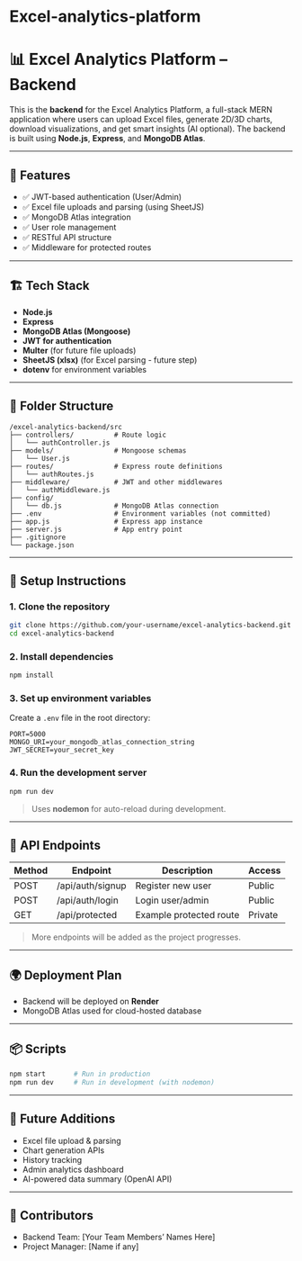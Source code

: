 # Excel-analytics-platform

# 📊 Excel Analytics Platform – Backend

This is the **backend** for the Excel Analytics Platform, a full-stack MERN application where users can upload Excel files, generate 2D/3D charts, download visualizations, and get smart insights (AI optional). The backend is built using **Node.js**, **Express**, and **MongoDB Atlas**.

---

## 🚀 Features

- ✅ JWT-based authentication (User/Admin)
- ✅ Excel file uploads and parsing (using SheetJS)
- ✅ MongoDB Atlas integration
- ✅ User role management
- ✅ RESTful API structure
- ✅ Middleware for protected routes

---

## 🏗 Tech Stack

- **Node.js**
- **Express**
- **MongoDB Atlas (Mongoose)**
- **JWT for authentication**
- **Multer** (for future file uploads)
- **SheetJS (xlsx)** (for Excel parsing - future step)
- **dotenv** for environment variables

---

## 📁 Folder Structure

```
/excel-analytics-backend/src
├── controllers/          # Route logic
│   └── authController.js
├── models/               # Mongoose schemas
│   └── User.js
├── routes/               # Express route definitions
│   └── authRoutes.js
├── middleware/           # JWT and other middlewares
│   └── authMiddleware.js
├── config/
│   └── db.js             # MongoDB Atlas connection
├── .env                  # Environment variables (not committed)
├── app.js                # Express app instance
├── server.js             # App entry point
├── .gitignore
└── package.json
```

---

## 🔧 Setup Instructions

### 1. Clone the repository

```bash
git clone https://github.com/your-username/excel-analytics-backend.git
cd excel-analytics-backend
```

### 2. Install dependencies

```bash
npm install
```

### 3. Set up environment variables

Create a `.env` file in the root directory:

```env
PORT=5000
MONGO_URI=your_mongodb_atlas_connection_string
JWT_SECRET=your_secret_key
```

### 4. Run the development server

```bash
npm run dev
```

> Uses **nodemon** for auto-reload during development.

---

## 🔐 API Endpoints

| Method | Endpoint         | Description             | Access  |
| ------ | ---------------- | ----------------------- | ------- |
| POST   | /api/auth/signup | Register new user       | Public  |
| POST   | /api/auth/login  | Login user/admin        | Public  |
| GET    | /api/protected   | Example protected route | Private |

> More endpoints will be added as the project progresses.

---

## 🌍 Deployment Plan

- Backend will be deployed on **Render**
- MongoDB Atlas used for cloud-hosted database

---

## 📦 Scripts

```bash
npm start       # Run in production
npm run dev     # Run in development (with nodemon)
```

---

## 📌 Future Additions

- Excel file upload & parsing
- Chart generation APIs
- History tracking
- Admin analytics dashboard
- AI-powered data summary (OpenAI API)

---

## 👥 Contributors

- Backend Team: [Your Team Members’ Names Here]
- Project Manager: [Name if any]
